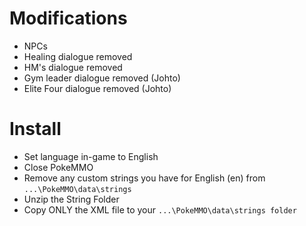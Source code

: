 # Modifications

- NPCs
- Healing dialogue removed
- HM's dialogue removed
- Gym leader dialogue removed (Johto)
- Elite Four  dialogue removed (Johto)


# Install

- Set language in-game to English
- Close PokeMMO
- Remove any custom strings you have for English (en) from `...\PokeMMO\data\strings`
- Unzip the String Folder
- Copy ONLY the XML file to your `...\PokeMMO\data\strings folder`
